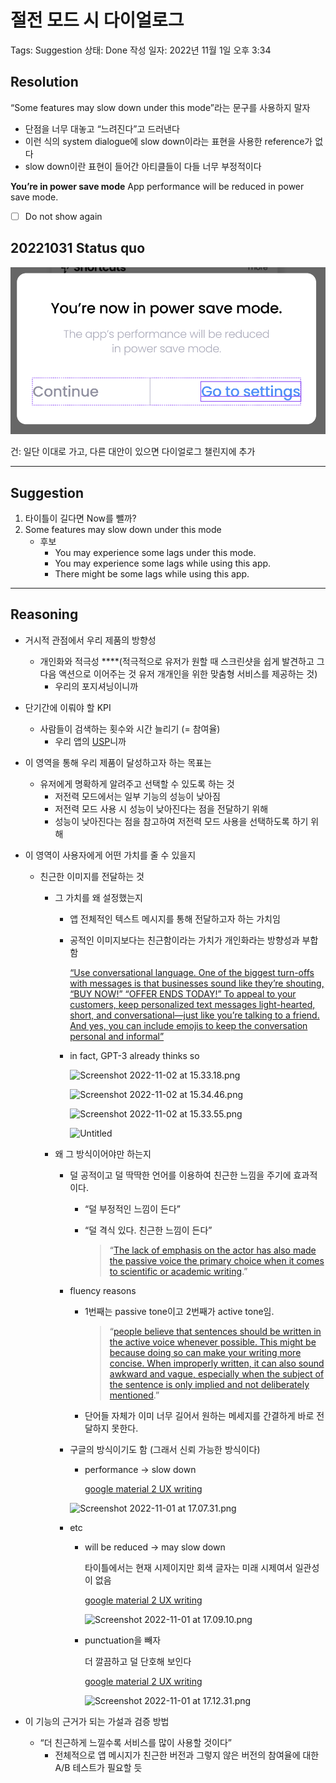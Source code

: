 # 절전 모드 시 다이얼로그

Tags: Suggestion
상태: Done
작성 일자: 2022년 11월 1일 오후 3:34

## Resolution

“Some features may slow down under this mode”라는 문구를 사용하지 말자

- 단점을 너무 대놓고 “느려진다”고 드러낸다
- 이런 식의 system dialogue에 slow down이라는 표현을 사용한 reference가 없다
- slow down이란 표현이 들어간 아티클들이 다들 너무 부정적이다

**You’re in power save mode**
App performance will be reduced in power save mode.

- [ ]  Do not show again

## 20221031 Status quo

![스크린샷 2022-10-31 18.46.37.png](20221031-S&D%20c2c6c9c3a8e44e8a93fb5e4829762cd5/%25E1%2584%2589%25E1%2585%25B3%25E1%2584%258F%25E1%2585%25B3%25E1%2584%2585%25E1%2585%25B5%25E1%2586%25AB%25E1%2584%2589%25E1%2585%25A3%25E1%2586%25BA_2022-10-31_18.46.37.png)

건: 일단 이대로 가고, 다른 대안이 있으면 다이얼로그 챌린지에 추가

---

## Suggestion

1. 타이틀이 길다면 Now를 뺄까?
2. Some features may slow down under this mode
    - 후보
        - You may experience some lags under this mode.
        - You may experience some lags while using this app.
        - There might be some lags while using this app.
        

---

## Reasoning

- 거시적 관점에서 우리 제품의 방향성
    - 개인화와 적극성 ****(적극적으로 유저가 원할 때 스크린샷을 쉽게 발견하고 그 다음 액션으로 이어주는 것 유저 개개인을 위한 맞춤형 서비스를 제공하는 것)
        - 우리의 포지셔닝이니까
- 단기간에 이뤄야 할 KPI
    - 사람들이 검색하는 횟수와 시간 늘리기 (= 참여율)
        - 우리 앱의 [USP](https://www.google.com/search?client=safari&rls=en&q=what+does+usp+stand+for+in+marketing&ie=UTF-8&oe=UTF-8)니까
- 이 영역을 통해 우리 제품이 달성하고자 하는 목표는
    - 유저에게 명확하게 알려주고 선택할 수 있도록 하는 것
        - 저전력 모드에서는 일부 기능의 성능이 낮아짐
        - 저전력 모드 사용 시 성능이 낮아진다는 점을 전달하기 위해
        - 성능이 낮아진다는 점을 참고하여 저전력 모드 사용을 선택하도록 하기 위해
- 이 영역이 사용자에게 어떤 가치를 줄 수 있을지
    - 친근한 이미지를 전달하는 것
        
        
        - 그 가치를 왜 설정했는지
            - 앱 전체적인 텍스트 메시지를 통해 전달하고자 하는 가치임
            - 공적인 이미지보다는 친근함이라는 가치가 개인화라는 방향성과 부합함
                
                [“Use conversational language. One of the biggest turn-offs with messages is that businesses sound like they’re shouting, “BUY NOW!” “OFFER ENDS TODAY!” To appeal to your customers, keep personalized text messages light-hearted, short, and conversational—just like you’re talking to a friend. And yes, you can include emojis to keep the conversation personal and informal”](https://www.podium.com/article/personalized-text-messages/)
                
            - in fact, GPT-3 already thinks so
                
                
                ![Screenshot 2022-11-02 at 15.33.18.png](%E1%84%8C%E1%85%A5%E1%86%AF%E1%84%8C%E1%85%A5%E1%86%AB%20%E1%84%86%E1%85%A9%E1%84%83%E1%85%B3%20%E1%84%89%E1%85%B5%20%E1%84%83%E1%85%A1%E1%84%8B%E1%85%B5%E1%84%8B%E1%85%A5%E1%86%AF%E1%84%85%E1%85%A9%E1%84%80%E1%85%B3%20070bac4cc88d4697846468146459be51/Screenshot_2022-11-02_at_15.33.18.png)
                
                ![Screenshot 2022-11-02 at 15.34.46.png](%E1%84%8C%E1%85%A5%E1%86%AF%E1%84%8C%E1%85%A5%E1%86%AB%20%E1%84%86%E1%85%A9%E1%84%83%E1%85%B3%20%E1%84%89%E1%85%B5%20%E1%84%83%E1%85%A1%E1%84%8B%E1%85%B5%E1%84%8B%E1%85%A5%E1%86%AF%E1%84%85%E1%85%A9%E1%84%80%E1%85%B3%20070bac4cc88d4697846468146459be51/Screenshot_2022-11-02_at_15.34.46.png)
                
                ![Screenshot 2022-11-02 at 15.33.55.png](%E1%84%8C%E1%85%A5%E1%86%AF%E1%84%8C%E1%85%A5%E1%86%AB%20%E1%84%86%E1%85%A9%E1%84%83%E1%85%B3%20%E1%84%89%E1%85%B5%20%E1%84%83%E1%85%A1%E1%84%8B%E1%85%B5%E1%84%8B%E1%85%A5%E1%86%AF%E1%84%85%E1%85%A9%E1%84%80%E1%85%B3%20070bac4cc88d4697846468146459be51/Screenshot_2022-11-02_at_15.33.55.png)
                
                ![Untitled](%E1%84%8C%E1%85%A5%E1%86%AF%E1%84%8C%E1%85%A5%E1%86%AB%20%E1%84%86%E1%85%A9%E1%84%83%E1%85%B3%20%E1%84%89%E1%85%B5%20%E1%84%83%E1%85%A1%E1%84%8B%E1%85%B5%E1%84%8B%E1%85%A5%E1%86%AF%E1%84%85%E1%85%A9%E1%84%80%E1%85%B3%20070bac4cc88d4697846468146459be51/Untitled.png)
                
        - 왜 그 방식이어야만 하는지
            - 덜 공적이고 덜 딱딱한 언어를 이용하여 친근한 느낌을 주기에 효과적이다.
                - “덜 부정적인 느낌이 든다”
                - “덜 격식 있다. 친근한 느낌이 든다”
                    
                    > “[The lack of emphasis on the actor has also made the passive voice the primary choice when it comes to scientific or academic writing](https://www.britishcouncil.my/english/courses-adults/learning-tips/when-to-use-the-active-and-passive-voice-in-writing).”
                    > 
            - fluency reasons
                - 1번째는 passive tone이고 2번째가 active tone임.
                    
                    > “[people believe that sentences should be written in the active voice whenever possible. This might be because doing so can make your writing more concise. When improperly written, it can also sound awkward and vague, especially when the subject of the sentence is only implied and not deliberately mentioned](https://www.notion.so/Do-it-028a2618a4c24300baee9459063c2cdf).”
                    > 
                - 단어들 자체가 이미 너무 길어서 원하는 메세지를 간결하게 바로 전달하지 못한다.
            - 구글의 방식이기도 함 (그래서 신뢰 가능한 방식이다)
                - performance → slow down
                    
                    [google material 2 UX writing](https://m2.material.io/design/communication/writing.html#principles)
                    
                
                ![Screenshot 2022-11-01 at 17.07.31.png](%E1%84%8C%E1%85%A5%E1%86%AF%E1%84%8C%E1%85%A5%E1%86%AB%20%E1%84%86%E1%85%A9%E1%84%83%E1%85%B3%20%E1%84%89%E1%85%B5%20%E1%84%83%E1%85%A1%E1%84%8B%E1%85%B5%E1%84%8B%E1%85%A5%E1%86%AF%E1%84%85%E1%85%A9%E1%84%80%E1%85%B3%20070bac4cc88d4697846468146459be51/Screenshot_2022-11-01_at_17.07.31.png)
                
            - etc
                - will be reduced → may slow down
                    
                    타이틀에서는 현재 시제이지만 회색 글자는 미래 시제여서 일관성이 없음
                    
                    [google material 2 UX writing](https://m2.material.io/design/communication/writing.html#principles)
                    
                    ![Screenshot 2022-11-01 at 17.09.10.png](%E1%84%8C%E1%85%A5%E1%86%AF%E1%84%8C%E1%85%A5%E1%86%AB%20%E1%84%86%E1%85%A9%E1%84%83%E1%85%B3%20%E1%84%89%E1%85%B5%20%E1%84%83%E1%85%A1%E1%84%8B%E1%85%B5%E1%84%8B%E1%85%A5%E1%86%AF%E1%84%85%E1%85%A9%E1%84%80%E1%85%B3%20070bac4cc88d4697846468146459be51/Screenshot_2022-11-01_at_17.09.10.png)
                    
                - punctuation을 빼자
                    
                    더 깔끔하고 덜 단호해 보인다
                    
                    [google material 2 UX writing](https://m2.material.io/design/communication/writing.html#principles)
                    
                    ![Screenshot 2022-11-01 at 17.12.31.png](%E1%84%8C%E1%85%A5%E1%86%AF%E1%84%8C%E1%85%A5%E1%86%AB%20%E1%84%86%E1%85%A9%E1%84%83%E1%85%B3%20%E1%84%89%E1%85%B5%20%E1%84%83%E1%85%A1%E1%84%8B%E1%85%B5%E1%84%8B%E1%85%A5%E1%86%AF%E1%84%85%E1%85%A9%E1%84%80%E1%85%B3%20070bac4cc88d4697846468146459be51/Screenshot_2022-11-01_at_17.12.31.png)
                    
- 이 기능의 근거가 되는 가설과 검증 방법
    - “더 친근하게 느낄수록 서비스를 많이 사용할 것이다”
        - 전체적으로 앱 메시지가 친근한 버전과 그렇지 않은 버전의 참여율에 대한 A/B 테스트가 필요할 듯